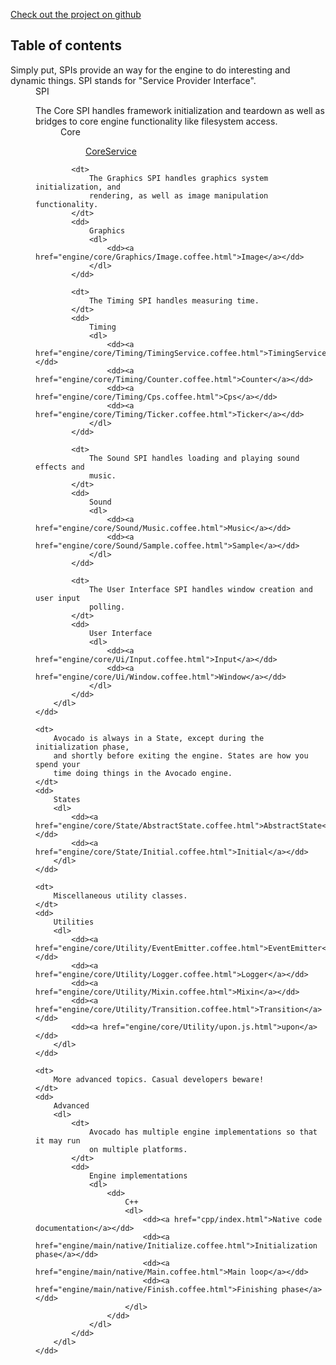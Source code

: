 [Check out the project on github](https://github.com/cha0s/avocado)

## Table of contents

<dl>
	<dt>
		Simply put, SPIs provide an way for the engine to do interesting and
		dynamic things. SPI stands for "Service Provider Interface".
	</dt>
	<dd>
		SPI
		<dl>
			<dt>
				The Core SPI handles framework initialization and teardown as
				well as bridges to core engine functionality like filesystem
				access.
			</dt>
			<dd>
				Core
				<dl>
					<dd><a href="engine/core/CoreService.coffee.html">CoreService</a></dd>
				</dl>
			</dd>
			
			<dt>
				The Graphics SPI handles graphics system initialization, and
				rendering, as well as image manipulation functionality.
			</dt>
			<dd>
				Graphics
				<dl>
					<dd><a href="engine/core/Graphics/Image.coffee.html">Image</a></dd>
				</dl>
			</dd>
			
			<dt>
				The Timing SPI handles measuring time.
			</dt>
			<dd>
				Timing
				<dl>
					<dd><a href="engine/core/Timing/TimingService.coffee.html">TimingService</a></dd>
					<dd><a href="engine/core/Timing/Counter.coffee.html">Counter</a></dd>
					<dd><a href="engine/core/Timing/Cps.coffee.html">Cps</a></dd>
					<dd><a href="engine/core/Timing/Ticker.coffee.html">Ticker</a></dd>
				</dl>
			</dd>
			
			<dt>
				The Sound SPI handles loading and playing sound effects and
				music.
			</dt>
			<dd>
				Sound
				<dl>
					<dd><a href="engine/core/Sound/Music.coffee.html">Music</a></dd>
					<dd><a href="engine/core/Sound/Sample.coffee.html">Sample</a></dd>
				</dl>
			</dd>
			
			<dt>
				The User Interface SPI handles window creation and user input
				polling.
			</dt>
			<dd>
				User Interface
				<dl>
					<dd><a href="engine/core/Ui/Input.coffee.html">Input</a></dd>
					<dd><a href="engine/core/Ui/Window.coffee.html">Window</a></dd>
				</dl>
			</dd>
		</dl>
	</dd>
	
	<dt>
		Avocado is always in a State, except during the initialization phase,
		and shortly before exiting the engine. States are how you spend your
		time doing things in the Avocado engine.	
	</dt>
	<dd>
		States
		<dl>
			<dd><a href="engine/core/State/AbstractState.coffee.html">AbstractState</a></dd>
			<dd><a href="engine/core/State/Initial.coffee.html">Initial</a></dd>
		</dl>
	</dd>
	
	<dt>
		Miscellaneous utility classes.
	</dt>
	<dd>
		Utilities
		<dl>
			<dd><a href="engine/core/Utility/EventEmitter.coffee.html">EventEmitter</a></dd>
			<dd><a href="engine/core/Utility/Logger.coffee.html">Logger</a></dd>
			<dd><a href="engine/core/Utility/Mixin.coffee.html">Mixin</a></dd>
			<dd><a href="engine/core/Utility/Transition.coffee.html">Transition</a></dd>
			<dd><a href="engine/core/Utility/upon.js.html">upon</a></dd>
		</dl>
	</dd>
	
	<dt>
		More advanced topics. Casual developers beware!	
	</dt>
	<dd>
		Advanced
		<dl>
			<dt>
				Avocado has multiple engine implementations so that it may run
				on multiple platforms.
			</dt>
			<dd>
				Engine implementations
				<dl>
					<dd>
						C++
						<dl>
							<dd><a href="cpp/index.html">Native code documentation</a></dd>
							<dd><a href="engine/main/native/Initialize.coffee.html">Initialization phase</a></dd>
							<dd><a href="engine/main/native/Main.coffee.html">Main loop</a></dd>
							<dd><a href="engine/main/native/Finish.coffee.html">Finishing phase</a></dd>
						</dl>
					</dd>
				</dl>
			</dd>
		</dl>
	</dd>
</dl>

